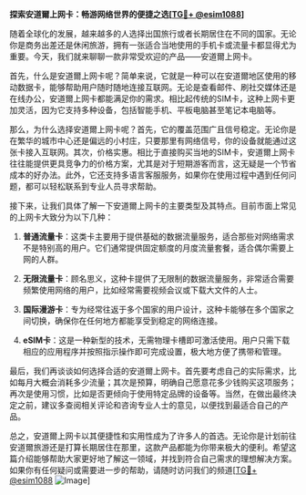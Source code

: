 **探索安道爾上网卡：畅游网络世界的便捷之选[[TG💪+ @esim1088](https://t.me/s/esim1088)]**

随着全球化的发展，越来越多的人选择出国旅行或者长期居住在不同的国家。无论你是商务出差还是休闲旅游，拥有一张适合当地使用的手机卡或流量卡都显得尤为重要。今天，我们就来聊聊一款非常受欢迎的产品——安道爾上网卡。

首先，什么是安道爾上网卡呢？简单来说，它就是一种可以在安道爾地区使用的移动数据卡，能够帮助用户随时随地连接互联网。无论是查看邮件、刷社交媒体还是在线办公，安道爾上网卡都能满足你的需求。相比起传统的SIM卡，这种上网卡更加灵活，因为它支持多种设备，包括智能手机、平板电脑甚至笔记本电脑等。

那么，为什么选择安道爾上网卡呢？首先，它的覆盖范围广且信号稳定。无论你是在繁华的城市中心还是偏远的小村庄，只要那里有网络信号，你的设备就能通过这张卡接入互联网。其次，价格实惠。相比于直接购买当地的SIM卡，安道爾上网卡往往能提供更具竞争力的价格方案，尤其是对于短期游客而言，这无疑是一个节省成本的好办法。此外，它还支持多语言客服服务，如果你在使用过程中遇到任何问题，都可以轻松联系到专业人员寻求帮助。

接下来，让我们具体了解一下安道爾上网卡的主要类型及其特点。目前市面上常见的上网卡大致分为以下几种：

1. **普通流量卡**：这类卡主要用于提供基础的数据流量服务，适合那些对网络需求不是特别高的用户。它们通常提供固定额度的月度流量套餐，适合偶尔需要上网的人群。
   
2. **无限流量卡**：顾名思义，这种卡提供了无限制的数据流量服务，非常适合需要频繁使用网络的用户，比如经常需要视频会议或下载大文件的人士。

3. **国际漫游卡**：专为经常往返于多个国家的用户设计，这种卡能够在多个国家之间切换，确保你在任何地方都能享受到稳定的网络连接。

4. **eSIM卡**：这是一种新型的技术，无需物理卡槽即可激活使用。用户只需下载相应的应用程序并按照指示操作即可完成设置，极大地方便了携带和管理。

最后，我们再谈谈如何选择合适的安道爾上网卡。首先要考虑自己的实际需求，比如每月大概会消耗多少流量；其次是预算，明确自己愿意花多少钱购买这项服务；再次是使用习惯，比如是否更倾向于使用特定品牌的设备等。当然，在做出最终决定之前，建议多查阅相关评论和咨询专业人士的意见，以便找到最适合自己的产品。

总之，安道爾上网卡以其便捷性和实用性成为了许多人的首选。无论你是计划前往安道爾旅游还是打算长期居住在那里，这款产品都能为你带来极大的便利。希望这篇介绍能够帮助大家更好地了解这一领域，并找到符合自己需求的理想解决方案。如果你有任何疑问或需要进一步的帮助，请随时访问我们的频道[[TG💪+ @esim1088](https://t.me/s/esim1088) ![Image](https://i.postimg.cc/4NQfJmqS/Snipaste-2025-05-13-00-14-12.png)]